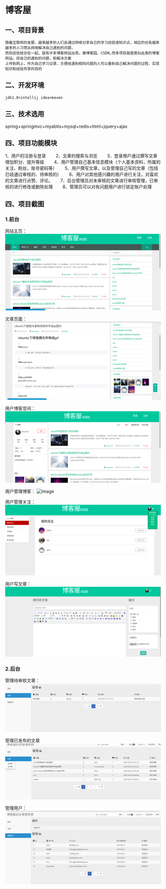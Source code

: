 #                                            博客屋


## 一、项目背景
    随着互联网的发展，越来越多的人们会通过网络分享自己的学习经验或知识点，相应的也有越来越多的人习惯从网络解决自己遇到的问题，
    而将这些结合在一起，就有许多博客网站出现，像博客园、CSDN,而本项目就是类似此类的博客网站。将自己的遇到的问题，和解决方案
    上传到网上，作为自己学习记录，方便给遇到相同问题的人可以看到自己解决问题的过程，实现知识和经验共享的目的
    
## 二、开发环境
    jdk1.8+intellij idea+maven
## 三、技术选用
   spring+springmvc+myabtis+mysql+redis+html+jquery+ajax
## 四、项目功能模块
   1、用户的注册与登录　　
   2、文章的搜索与浏览　　
   3、登录用户通过撰写文章增加积分、提升等级　　
   4、用户管理自己基本信息模块（个人基本资料，所属的关注、粉丝，账号密码等）　　
   5、用户撰写文章，以及管理自己写的文章（包括已经通过审核的、待审核的）　　
   6、用户对其他感兴趣的用户进行关注，对喜欢的文章进行点赞、评论。　　
   7、后台管理员对未审核的文章进行审核管理，已审核的进行修改或删除处理　　
   8、管理员可以对有问题用户进行锁定账户处理　　
   
## 四、项目截图
###  1.前台
网站主页：
![image](jietu/main.png)

文章页面：
![image](jietu/article.png)

用户博客空间：
![image](jietu/blogInfo.png)

用户管理博客：
![image](jietu/managerBlog.png)

用户管理关注：
![image](jietu/attention.png)

用户写文章：
![image](jietu/writeBlog.png)

### 2.后台

管理待审核文章：
![image](jietu/unchecked.png)

管理已发布的文章
![image](jietu/checked.png)

管理用户：
![image](jietu/managerUser.png)




